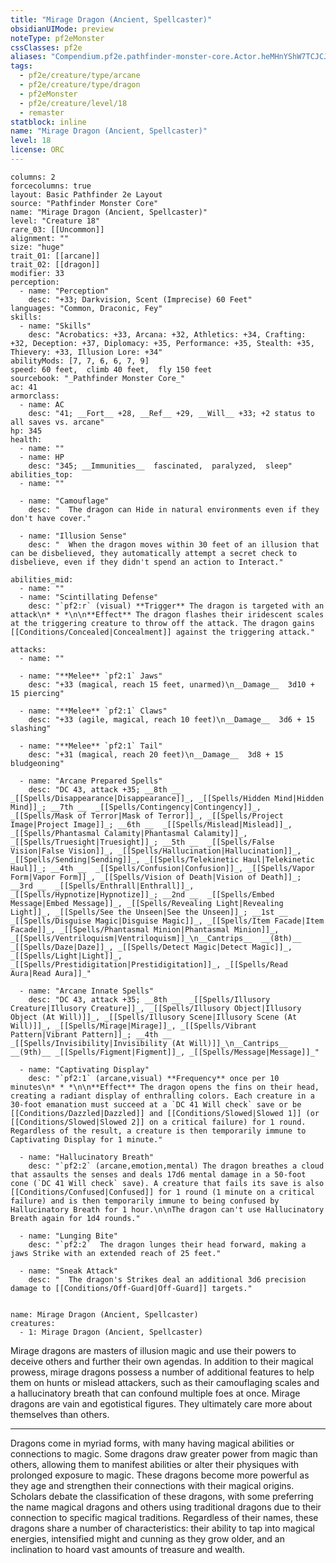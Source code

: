```yaml
---
title: "Mirage Dragon (Ancient, Spellcaster)"
obsidianUIMode: preview
noteType: pf2eMonster
cssClasses: pf2e
aliases: "Compendium.pf2e.pathfinder-monster-core.Actor.heMHnYShW7TCJCJb" 
tags:
  - pf2e/creature/type/arcane
  - pf2e/creature/type/dragon
  - pf2eMonster
  - pf2e/creature/level/18
  - remaster
statblock: inline
name: "Mirage Dragon (Ancient, Spellcaster)"
level: 18
license: ORC
---
```


```statblock
columns: 2
forcecolumns: true
layout: Basic Pathfinder 2e Layout
source: "Pathfinder Monster Core"
name: "Mirage Dragon (Ancient, Spellcaster)"
level: "Creature 18"
rare_03: [[Uncommon]]
alignment: ""
size: "huge"
trait_01: [[arcane]]
trait_02: [[dragon]]
modifier: 33
perception:
  - name: "Perception"
    desc: "+33; Darkvision, Scent (Imprecise) 60 Feet"
languages: "Common, Draconic, Fey"
skills:
  - name: "Skills"
    desc: "Acrobatics: +33, Arcana: +32, Athletics: +34, Crafting: +32, Deception: +37, Diplomacy: +35, Performance: +35, Stealth: +35, Thievery: +33, Illusion Lore: +34"
abilityMods: [7, 7, 6, 6, 7, 9]
speed: 60 feet,  climb 40 feet,  fly 150 feet
sourcebook: "_Pathfinder Monster Core_"
ac: 41
armorclass:
  - name: AC
    desc: "41; __Fort__ +28, __Ref__ +29, __Will__ +33; +2 status to all saves vs. arcane"
hp: 345
health:
  - name: ""
  - name: HP
    desc: "345; __Immunities__  fascinated,  paralyzed,  sleep"
abilities_top:
  - name: ""

  - name: "Camouflage"
    desc: "  The dragon can Hide in natural environments even if they don't have cover."

  - name: "Illusion Sense"
    desc: "  When the dragon moves within 30 feet of an illusion that can be disbelieved, they automatically attempt a secret check to disbelieve, even if they didn't spend an action to Interact."

abilities_mid:
  - name: ""
  - name: "Scintillating Defense"
    desc: "`pf2:r` (visual) **Trigger** The dragon is targeted with an attack\n* * *\n\n**Effect** The dragon flashes their iridescent scales at the triggering creature to throw off the attack. The dragon gains [[Conditions/Concealed|Concealment]] against the triggering attack."

attacks:
  - name: ""

  - name: "**Melee** `pf2:1` Jaws"
    desc: "+33 (magical, reach 15 feet, unarmed)\n__Damage__  3d10 + 15 piercing"

  - name: "**Melee** `pf2:1` Claws"
    desc: "+33 (agile, magical, reach 10 feet)\n__Damage__  3d6 + 15 slashing"

  - name: "**Melee** `pf2:1` Tail"
    desc: "+31 (magical, reach 20 feet)\n__Damage__  3d8 + 15 bludgeoning"

  - name: "Arcane Prepared Spells"
    desc: "DC 43, attack +35; __8th __  _[[Spells/Disappearance|Disappearance]]_, _[[Spells/Hidden Mind|Hidden Mind]]_; __7th __  _[[Spells/Contingency|Contingency]]_, _[[Spells/Mask of Terror|Mask of Terror]]_, _[[Spells/Project Image|Project Image]]_; __6th __  _[[Spells/Mislead|Mislead]]_, _[[Spells/Phantasmal Calamity|Phantasmal Calamity]]_, _[[Spells/Truesight|Truesight]]_; __5th __  _[[Spells/False Vision|False Vision]]_, _[[Spells/Hallucination|Hallucination]]_, _[[Spells/Sending|Sending]]_, _[[Spells/Telekinetic Haul|Telekinetic Haul]]_; __4th __  _[[Spells/Confusion|Confusion]]_, _[[Spells/Vapor Form|Vapor Form]]_, _[[Spells/Vision of Death|Vision of Death]]_; __3rd __  _[[Spells/Enthrall|Enthrall]]_, _[[Spells/Hypnotize|Hypnotize]]_; __2nd __  _[[Spells/Embed Message|Embed Message]]_, _[[Spells/Revealing Light|Revealing Light]]_, _[[Spells/See the Unseen|See the Unseen]]_; __1st __  _[[Spells/Disguise Magic|Disguise Magic]]_, _[[Spells/Item Facade|Item Facade]]_, _[[Spells/Phantasmal Minion|Phantasmal Minion]]_, _[[Spells/Ventriloquism|Ventriloquism]]_\n__Cantrips__  __(8th)__ _[[Spells/Daze|Daze]]_, _[[Spells/Detect Magic|Detect Magic]]_, _[[Spells/Light|Light]]_, _[[Spells/Prestidigitation|Prestidigitation]]_, _[[Spells/Read Aura|Read Aura]]_"

  - name: "Arcane Innate Spells"
    desc: "DC 43, attack +35; __8th __  _[[Spells/Illusory Creature|Illusory Creature]]_, _[[Spells/Illusory Object|Illusory Object (At Will)]]_, _[[Spells/Illusory Scene|Illusory Scene (At Will)]]_, _[[Spells/Mirage|Mirage]]_, _[[Spells/Vibrant Pattern|Vibrant Pattern]]_; __4th __  _[[Spells/Invisibility|Invisibility (At Will)]]_\n__Cantrips__  __(9th)__ _[[Spells/Figment|Figment]]_, _[[Spells/Message|Message]]_"

  - name: "Captivating Display"
    desc: "`pf2:1` (arcane,visual) **Frequency** once per 10 minutes\n* * *\n\n**Effect** The dragon opens the fins on their head, creating a radiant display of enthralling colors. Each creature in a 30-foot emanation must succeed at a `DC 41 Will check` save or be [[Conditions/Dazzled|Dazzled]] and [[Conditions/Slowed|Slowed 1]] (or [[Conditions/Slowed|Slowed 2]] on a critical failure) for 1 round. Regardless of the result, a creature is then temporarily immune to Captivating Display for 1 minute."

  - name: "Hallucinatory Breath"
    desc: "`pf2:2` (arcane,emotion,mental) The dragon breathes a cloud that assaults the senses and deals 17d6 mental damage in a 50-foot cone (`DC 41 Will check` save). A creature that fails its save is also [[Conditions/Confused|Confused]] for 1 round (1 minute on a critical failure) and is then temporarily immune to being confused by Hallucinatory Breath for 1 hour.\n\nThe dragon can't use Hallucinatory Breath again for 1d4 rounds."

  - name: "Lunging Bite"
    desc: "`pf2:2`  The dragon lunges their head forward, making a jaws Strike with an extended reach of 25 feet."

  - name: "Sneak Attack"
    desc: "  The dragon's Strikes deal an additional 3d6 precision damage to [[Conditions/Off-Guard|Off-Guard]] targets."
 
```

```encounter-table
name: Mirage Dragon (Ancient, Spellcaster)
creatures:
  - 1: Mirage Dragon (Ancient, Spellcaster)
```



Mirage dragons are masters of illusion magic and use their powers to deceive others and further their own agendas. In addition to their magical prowess, mirage dragons possess a number of additional features to help them on hunts or mislead attackers, such as their camouflaging scales and a hallucinatory breath that can confound multiple foes at once. Mirage dragons are vain and egotistical figures. They ultimately care more about themselves than others.

* * *

Dragons come in myriad forms, with many having magical abilities or connections to magic. Some dragons draw greater power from magic than others, allowing them to manifest abilities or alter their physiques with prolonged exposure to magic. These dragons become more powerful as they age and strengthen their connections with their magical origins. Scholars debate the classification of these dragons, with some preferring the name magical dragons and others using traditional dragons due to their connection to specific magical traditions. Regardless of their names, these dragons share a number of characteristics: their ability to tap into magical energies, intensified might and cunning as they grow older, and an inclination to hoard vast amounts of treasure and wealth.

